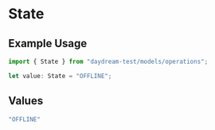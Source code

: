# State

## Example Usage

```typescript
import { State } from "daydream-test/models/operations";

let value: State = "OFFLINE";
```

## Values

```typescript
"OFFLINE"
```